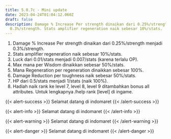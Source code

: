```yaml
---
title: 5.0.7c - Mini update
date: 2023-04-24T01:04:12.060Z
draft: false
description: Damage % Increase Per strength dinaikan dari 0.25%/strength menjadi
  0.3%/strength. Stats amplifier regeneration naik sebesar 10%/stats.
---
```

1. Damage % Increase Per strength dinaikan dari 0.25%/strength menjadi 0.3%/strength.
2. Stats amplifier regeneration naik sebesar 10%/stats.
3. Luck dari 0.01/stats menjadi 0.007/stats (karena terlalu OP).
4. Max mana per Wisdom dinaikkan sebesar 50%/stats.
5. Mana Regeneration per regeneration dinaikkan sebesar 100%.
6. Damage Reduction per toughness naik sebesar 50%/stats.
7. HP dari 0.5/stats menjadi 1/stats (naik 100%).
8. Hadiah naik rank ke level 7, level 8, level 9 ditambahkan bonus all attributes. Untuk lengkapnya /help rank \[level] di ingame.

{{< alert-success >}} Selamat datang di indomaret {{< /alert-success >}}

{{< alert-info >}} Selamat datang di indomaret {{< /alert-info >}}

{{< alert-warning >}} Selamat datang di indomaret {{< /alert-warning >}}

{{< alert-danger >}} Selamat datang di indomaret {{< /alert-danger >}}